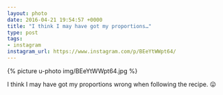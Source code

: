 ```yaml
---
layout: photo
date: 2016-04-21 19:54:57 +0000
title: "I think I may have got my proportions…"
type: post
tags:
- instagram
instagram_url: https://www.instagram.com/p/BEeYtWWpt64/
---
```


{% picture u-photo img/BEeYtWWpt64.jpg %}

I think I may have got my proportions wrong when following the recipe. 😛
